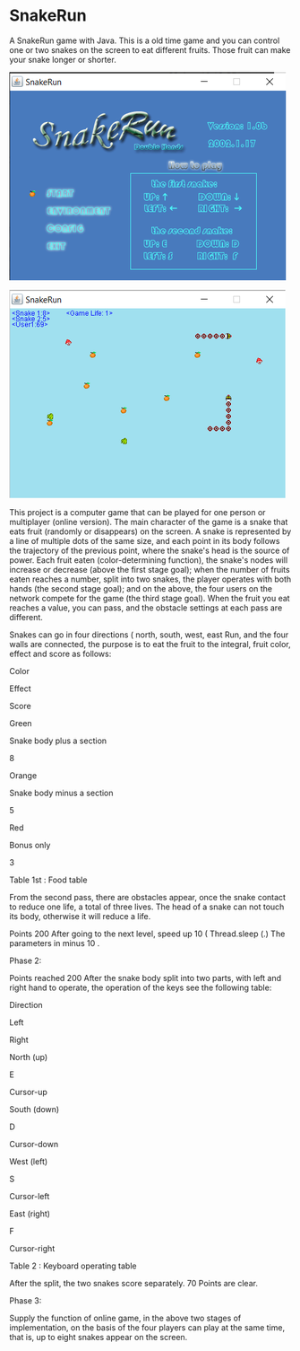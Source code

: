 # SnakeRun
A SnakeRun game with Java. This is a old time game and you can control one or two snakes on the screen to eat different fruits. Those fruit can make your snake longer or shorter.

![Start Screen](screen01.png "Start Screen")

![Gaming Screen](screen02.png "Gaming Screen")

This project is a computer game that can be played for one person or multiplayer (online version). The main character of the game is a snake that eats fruit (randomly or disappears) on the screen. A snake is represented by a line of multiple dots of the same size, and each point in its body follows the trajectory of the previous point, where the snake's head is the source of power. Each fruit eaten (color-determining function), the snake's nodes will increase or decrease (above the first stage goal); when the number of fruits eaten reaches a number, split into two snakes, the player operates with both hands (the second stage goal); and on the above, the four users on the network compete for the game (the third stage goal). When the fruit you eat reaches a value, you can pass, and the obstacle settings at each pass are different.

Snakes can go in four directions ( north, south, west, east Run, and the four walls are connected, the purpose is to eat the fruit to the integral, fruit color, effect and score as follows:

Color

Effect

Score

Green

Snake body plus a section

8

Orange

Snake body minus a section

5

Red

Bonus only

3

Table 1st : Food table

From the second pass, there are obstacles appear, once the snake contact to reduce one life, a total of three lives. The head of a snake can not touch its body, otherwise it will reduce a life.

Points 200 After going to the next level, speed up 10 ( Thread.sleep (.) The parameters in minus 10 .

Phase 2:

Points reached 200 After the snake body split into two parts, with left and right hand to operate, the operation of the keys see the following table:

Direction

Left

Right

North (up)

E

Cursor-up

South (down)

D

Cursor-down

West (left)

S

Cursor-left

East (right)

F

Cursor-right

Table 2 : Keyboard operating table

After the split, the two snakes score separately. 70 Points are clear.

Phase 3:

Supply the function of online game, in the above two stages of implementation, on the basis of the four players can play at the same time, that is, up to eight snakes appear on the screen.
